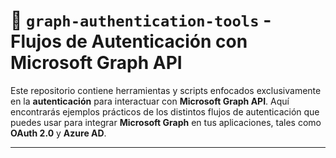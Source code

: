 # 🚀 `graph-authentication-tools` - Flujos de Autenticación con Microsoft Graph API

Este repositorio contiene herramientas y scripts enfocados exclusivamente en la **autenticación** para interactuar con **Microsoft Graph API**. Aquí encontrarás ejemplos prácticos de los distintos flujos de autenticación que puedes usar para integrar **Microsoft Graph** en tus aplicaciones, tales como **OAuth 2.0** y **Azure AD**.

---


